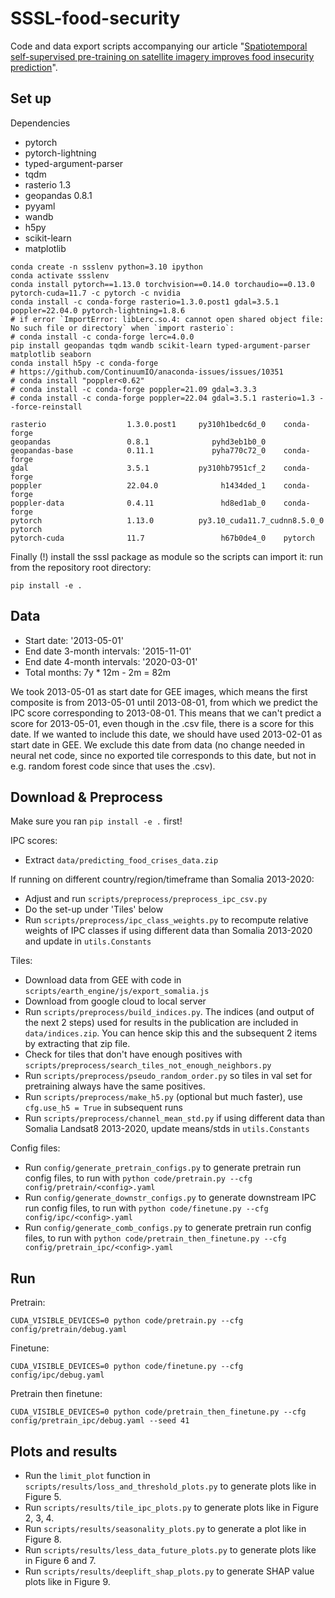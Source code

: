 # SSSL-food-security
Code and data export scripts accompanying our article 
"[Spatiotemporal self-supervised pre-training on satellite imagery improves food insecurity prediction](https://www.cambridge.org/core/journals/environmental-data-science/article/spatiotemporal-selfsupervised-pretraining-on-satellite-imagery-improves-food-insecurity-prediction/47FDCFF96FF9A99D31548C1539D506A5)".
## Set up

Dependencies
- pytorch
- pytorch-lightning
- typed-argument-parser
- tqdm
- rasterio 1.3
- geopandas 0.8.1
- pyyaml
- wandb
- h5py
- scikit-learn
- matplotlib 

```
conda create -n ssslenv python=3.10 ipython
conda activate ssslenv
conda install pytorch==1.13.0 torchvision==0.14.0 torchaudio==0.13.0 pytorch-cuda=11.7 -c pytorch -c nvidia
conda install -c conda-forge rasterio=1.3.0.post1 gdal=3.5.1 poppler=22.04.0 pytorch-lightning=1.8.6
# if error `ImportError: libLerc.so.4: cannot open shared object file: No such file or directory` when `import rasterio`:
# conda install -c conda-forge lerc=4.0.0
pip install geopandas tqdm wandb scikit-learn typed-argument-parser matplotlib seaborn
conda install h5py -c conda-forge
# https://github.com/ContinuumIO/anaconda-issues/issues/10351
# conda install "poppler<0.62"
# conda install -c conda-forge poppler=21.09 gdal=3.3.3
# conda install -c conda-forge poppler=22.04 gdal=3.5.1 rasterio=1.3 --force-reinstall
```
```
rasterio                  1.3.0.post1     py310h1bedc6d_0    conda-forge
geopandas                 0.8.1              pyhd3eb1b0_0  
geopandas-base            0.11.1             pyha770c72_0    conda-forge
gdal                      3.5.1           py310hb7951cf_2    conda-forge
poppler                   22.04.0              h1434ded_1    conda-forge
poppler-data              0.4.11               hd8ed1ab_0    conda-forge
pytorch                   1.13.0          py3.10_cuda11.7_cudnn8.5.0_0    pytorch
pytorch-cuda              11.7                 h67b0de4_0    pytorch
```

Finally (!) install the sssl package as module so the scripts can import it: 
run from the repository root directory:
```
pip install -e .
```

## Data

- Start date: '2013-05-01'
- End date 3-month intervals: '2015-11-01'
- End date 4-month intervals: '2020-03-01'
- Total months: 7y * 12m - 2m = 82m


We took 2013-05-01 as start date for GEE images, which means the first composite is from 2013-05-01 until 2013-08-01,
from which we predict the IPC score corresponding to 2013-08-01.
This means that we can't predict a score for 2013-05-01, even though in the .csv file, there is a score for this date.
If we wanted to include this date, we should have used 2013-02-01 as start date in GEE.
We exclude this date from data (no change needed in neural net code, since no exported tile corresponds to this date,
but not in e.g. random forest code since that uses the .csv).

## Download & Preprocess

Make sure you ran `pip install -e .` first!

IPC scores:
- Extract `data/predicting_food_crises_data.zip`

If running on different country/region/timeframe than Somalia 2013-2020:
- Adjust and run `scripts/preprocess/preprocess_ipc_csv.py`
- Do the set-up under 'Tiles' below
- Run `scripts/preprocess/ipc_class_weights.py` to recompute relative weights of IPC classes 
if using different data than Somalia 2013-2020 and update in `utils.Constants`

Tiles:
- Download data from GEE with code in `scripts/earth_engine/js/export_somalia.js`
- Download from google cloud to local server
- Run `scripts/preprocess/build_indices.py`. The indices (and output of the next 2 steps)
used for results in the publication are included in `data/indices.zip`. You can
hence skip this and the subsequent 2 items by extracting that zip file.
- Check for tiles that don't have enough positives with `scripts/preprocess/search_tiles_not_enough_neighbors.py`
- Run `scripts/preprocess/pseudo_random_order.py` so tiles in val set for pretraining always have
the same positives.
- Run `scripts/preprocess/make_h5.py` (optional but much faster), use `cfg.use_h5 = True` in subsequent runs
- Run `scripts/preprocess/channel_mean_std.py` if using different data than Somalia Landsat8 2013-2020, update means/stds in `utils.Constants`

Config files:
- Run `config/generate_pretrain_configs.py` to generate pretrain run config files, to run with `python code/pretrain.py --cfg config/pretrain/<config>.yaml`
- Run `config/generate_downstr_configs.py` to generate downstream IPC run config files, to run with `python code/finetune.py --cfg config/ipc/<config>.yaml`
- Run `config/generate_comb_configs.py` to generate pretrain run config files, to run with `python code/pretrain_then_finetune.py --cfg config/pretrain_ipc/<config>.yaml`


## Run

Pretrain:
```
CUDA_VISIBLE_DEVICES=0 python code/pretrain.py --cfg config/pretrain/debug.yaml
```

Finetune:
```
CUDA_VISIBLE_DEVICES=0 python code/finetune.py --cfg config/ipc/debug.yaml
```

Pretrain then finetune:
```
CUDA_VISIBLE_DEVICES=0 python code/pretrain_then_finetune.py --cfg config/pretrain_ipc/debug.yaml --seed 41
```

## Plots and results

- Run the `limit_plot` function in `scripts/results/loss_and_threshold_plots.py` to generate plots like in Figure 5.
- Run `scripts/results/tile_ipc_plots.py` to generate plots like in Figure 2, 3, 4.
- Run `scripts/results/seasonality_plots.py` to generate a plot like in Figure 8.
- Run `scripts/results/less_data_future_plots.py` to generate plots like in Figure 6 and 7.
- Run `scripts/results/deeplift_shap_plots.py` to generate SHAP value plots like in Figure 9.
